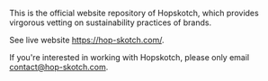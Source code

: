 This is the official website repository of Hopskotch, which provides virgorous vetting on sustainability practices of brands. 

See live website https://hop-skotch.com/. 

If you're interested in working with Hopskotch, please only email contact@hop-skotch.com. 
